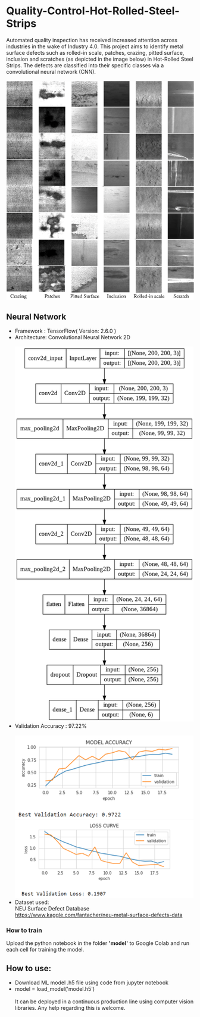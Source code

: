 # Quality-Control-Hot-Rolled-Steel-Strips
Automated quality inspection has received increased attention across industries in the wake of Industry 4.0. This project aims to identify metal surface defects such as rolled-in scale, patches, crazing, pitted surface, inclusion and scratches (as depicted in the image below) in Hot-Rolled Steel Strips. The defects are classified into their specific classes via a convolutional neural network (CNN).<br /><br />
![Image](https://github.com/Ashish-Abraham/Quality-Control-Hot-Rolled-Steel-Strips/blob/main/Surface%20Defects.png)
## Neural Network
* Framework : TensorFlow( Version: 2.6.0 )
* Architecture: Convolutional Neural Network 2D<br/><br/>
![Image](https://github.com/Ashish-Abraham/Quality-Control-Hot-Rolled-Steel-Strips/blob/main/cnn_architecture.png)
* Validation Accuracy : 97.22%<br/><br/>
![Image](https://github.com/Ashish-Abraham/Quality-Control-Hot-Rolled-Steel-Strips/blob/main/model_accuracy.png)
![Image](https://github.com/Ashish-Abraham/Quality-Control-Hot-Rolled-Steel-Strips/blob/main/loss_curve.png)
* Dataset used:<br />NEU Surface Defect Database<br />https://www.kaggle.com/fantacher/neu-metal-surface-defects-data
### How to train
Upload the python notebook in the folder **'model'** to Google Colab and run each cell for training the model.
## How to use:
* Download ML model .h5 file using code from jupyter notebook
* model = load_model('model.h5')<br/><br/>
It can be deployed in a continuous production line using computer vision libraries. Any help regarding this is welcome.


